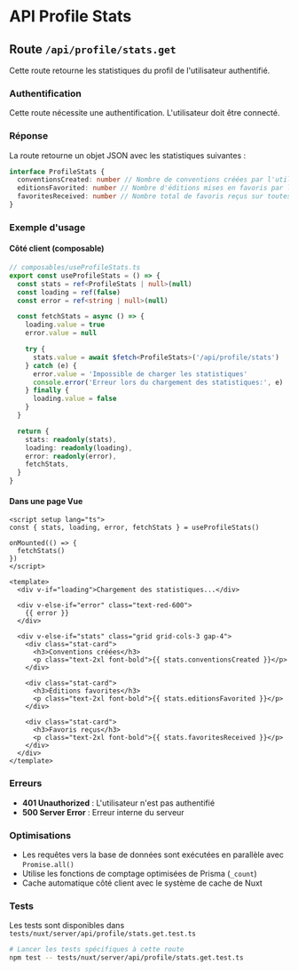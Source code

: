 # API Profile Stats

## Route `/api/profile/stats.get`

Cette route retourne les statistiques du profil de l'utilisateur authentifié.

### Authentification

Cette route nécessite une authentification. L'utilisateur doit être connecté.

### Réponse

La route retourne un objet JSON avec les statistiques suivantes :

```typescript
interface ProfileStats {
  conventionsCreated: number // Nombre de conventions créées par l'utilisateur
  editionsFavorited: number // Nombre d'éditions mises en favoris par l'utilisateur
  favoritesReceived: number // Nombre total de favoris reçus sur toutes les éditions créées
}
```

### Exemple d'usage

#### Côté client (composable)

```typescript
// composables/useProfileStats.ts
export const useProfileStats = () => {
  const stats = ref<ProfileStats | null>(null)
  const loading = ref(false)
  const error = ref<string | null>(null)

  const fetchStats = async () => {
    loading.value = true
    error.value = null

    try {
      stats.value = await $fetch<ProfileStats>('/api/profile/stats')
    } catch (e) {
      error.value = 'Impossible de charger les statistiques'
      console.error('Erreur lors du chargement des statistiques:', e)
    } finally {
      loading.value = false
    }
  }

  return {
    stats: readonly(stats),
    loading: readonly(loading),
    error: readonly(error),
    fetchStats,
  }
}
```

#### Dans une page Vue

```vue
<script setup lang="ts">
const { stats, loading, error, fetchStats } = useProfileStats()

onMounted(() => {
  fetchStats()
})
</script>

<template>
  <div v-if="loading">Chargement des statistiques...</div>

  <div v-else-if="error" class="text-red-600">
    {{ error }}
  </div>

  <div v-else-if="stats" class="grid grid-cols-3 gap-4">
    <div class="stat-card">
      <h3>Conventions créées</h3>
      <p class="text-2xl font-bold">{{ stats.conventionsCreated }}</p>
    </div>

    <div class="stat-card">
      <h3>Éditions favorites</h3>
      <p class="text-2xl font-bold">{{ stats.editionsFavorited }}</p>
    </div>

    <div class="stat-card">
      <h3>Favoris reçus</h3>
      <p class="text-2xl font-bold">{{ stats.favoritesReceived }}</p>
    </div>
  </div>
</template>
```

### Erreurs

- **401 Unauthorized** : L'utilisateur n'est pas authentifié
- **500 Server Error** : Erreur interne du serveur

### Optimisations

- Les requêtes vers la base de données sont exécutées en parallèle avec `Promise.all()`
- Utilise les fonctions de comptage optimisées de Prisma (`_count`)
- Cache automatique côté client avec le système de cache de Nuxt

### Tests

Les tests sont disponibles dans `tests/nuxt/server/api/profile/stats.get.test.ts`

```bash
# Lancer les tests spécifiques à cette route
npm test -- tests/nuxt/server/api/profile/stats.get.test.ts
```

